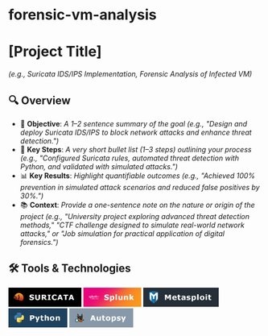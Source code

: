 # forensic-vm-analysis

# [Project Title] 
*(e.g., Suricata IDS/IPS Implementation, Forensic Analysis of Infected VM)*  


## 🔍 **Overview**  
- 🎯 **Objective**: *A 1–2 sentence summary of the goal (e.g., "Design and deploy Suricata IDS/IPS to block network attacks and enhance threat detection.")*
- 📝 **Key Steps**: *A very short bullet list (1–3 steps) outlining your process (e.g., "Configured Suricata rules, automated threat detection with Python, and validated with simulated attacks.")*
- 📊 **Key Results**: *Highlight quantifiable outcomes (e.g., "Achieved 100% prevention in simulated attack scenarios and reduced false positives by 30%.")*  
- 📚 **Context**: *Provide a one-sentence note on the nature or origin of the project (e.g., "University project exploring advanced threat detection methods," "CTF challenge designed to simulate real-world network attacks," or "Job simulation for practical application of digital forensics.")* 


## 🛠️ **Tools & Technologies**  
<div align="left">  
  <img src="https://github.com/ReihanPramudito/ReihanPramudito/blob/main/ImageAssets/suricata.png?raw=true" width="145" alt="Suricata"/>
  <img src="https://github.com/ReihanPramudito/ReihanPramudito/blob/main/ImageAssets/splunk.png?raw=true" width="115" alt="Python"/>
  <img src="https://github.com/ReihanPramudito/ReihanPramudito/blob/main/ImageAssets/metasploit.png?raw=true" width="150" alt="Metasploit"/>
  <img src="https://github.com/ReihanPramudito/ReihanPramudito/blob/main/ImageAssets/python.png?raw=true" width="117" alt="Python"/>
  <img src="https://github.com/ReihanPramudito/ReihanPramudito/blob/main/ImageAssets/autopsy.png?raw=true" width="127" alt="Autopsy"/>
</div>
